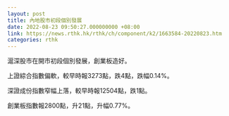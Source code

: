 ```yaml
---
layout: post
title: 內地股市初段個別發展
date: 2022-08-23 09:50:27.000000000 +08:00
link: https://news.rthk.hk/rthk/ch/component/k2/1663584-20220823.htm
categories: rthk
---
```


滬深股市在開市初段個別發展，創業板造好。

上證綜合指數偏軟，較早時報3273點，跌4點，跌幅0.14%。

深證成份指數窄幅上落，較早時報12504點，跌1點。

創業板指數報2800點，升21點，升幅0.77%。
